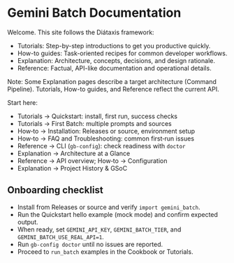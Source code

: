 # Gemini Batch Documentation

Welcome. This site follows the Diátaxis framework:

- Tutorials: Step-by-step introductions to get you productive quickly.
- How-to guides: Task-oriented recipes for common developer workflows.
- Explanation: Architecture, concepts, decisions, and design rationale.
- Reference: Factual, API-like documentation and operational details.

Note: Some Explanation pages describe a target architecture (Command Pipeline). Tutorials, How-to guides, and Reference reflect the current API.

Start here:

- Tutorials → Quickstart: install, first run, success checks
- Tutorials → First Batch: multiple prompts and sources
- How‑to → Installation: Releases or source, environment setup
- How‑to → FAQ and Troubleshooting: common first‑run issues
- Reference → CLI (`gb-config`): check readiness with `doctor`
- Explanation → Architecture at a Glance
- Reference → API overview; How‑to → Configuration
- Explanation → Project History & GSoC

## Onboarding checklist

- Install from Releases or source and verify `import gemini_batch`.
- Run the Quickstart hello example (mock mode) and confirm expected output.
- When ready, set `GEMINI_API_KEY`, `GEMINI_BATCH_TIER`, and `GEMINI_BATCH_USE_REAL_API=1`.
- Run `gb-config doctor` until no issues are reported.
- Proceed to `run_batch` examples in the Cookbook or Tutorials.
